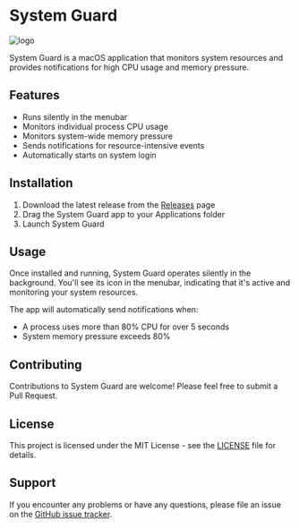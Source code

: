 # System Guard

![logo](System%20Guard/Assets.xcassets/AppIcon.appiconset/cpu\(2\).png)

System Guard is a macOS application that monitors system resources and provides notifications for high CPU usage and memory pressure.

## Features

- Runs silently in the menubar
- Monitors individual process CPU usage
- Monitors system-wide memory pressure
- Sends notifications for resource-intensive events
- Automatically starts on system login

## Installation

1. Download the latest release from the [Releases](https://github.com/cenkalti/system-guard/releases) page
2. Drag the System Guard app to your Applications folder
3. Launch System Guard

## Usage

Once installed and running, System Guard operates silently in the background. You'll see its icon in the menubar, indicating that it's active and monitoring your system resources.

The app will automatically send notifications when:
- A process uses more than 80% CPU for over 5 seconds
- System memory pressure exceeds 80%

## Contributing

Contributions to System Guard are welcome! Please feel free to submit a Pull Request.

## License

This project is licensed under the MIT License - see the [LICENSE](LICENSE) file for details.

## Support

If you encounter any problems or have any questions, please file an issue on the [GitHub issue tracker](https://github.com/cenkalti/system-guard/issues).
